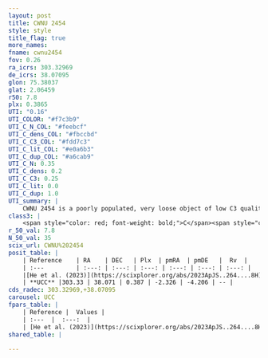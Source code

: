 ```yaml
---
layout: post
title: CWNU 2454
style: style
title_flag: true
more_names: 
fname: cwnu2454
fov: 0.26
ra_icrs: 303.32969
de_icrs: 38.07095
glon: 75.38037
glat: 2.06459
r50: 7.8
plx: 0.3865
UTI: "0.16"
UTI_COLOR: "#f7c3b9"
UTI_C_N_COL: "#feebcf"
UTI_C_dens_COL: "#fbccbd"
UTI_C_C3_COL: "#fdd7c3"
UTI_C_lit_COL: "#e0a6b3"
UTI_C_dup_COL: "#a6cab9"
UTI_C_N: 0.35
UTI_C_dens: 0.2
UTI_C_C3: 0.25
UTI_C_lit: 0.0
UTI_C_dup: 1.0
UTI_summary: |
    CWNU 2454 is a poorly populated, very loose object of low C3 quality. It was recently reported in the literature.
class3: |
    <span style="color: red; font-weight: bold;">C</span><span style="color: red; font-weight: bold;">C</span>
r_50_val: 7.8
N_50_val: 35
scix_url: CWNU%202454
posit_table: |
    | Reference    | RA    | DEC   | Plx  | pmRA  | pmDE   |  Rv  |
    | :---         | :---: | :---: | :---: | :---: | :---: | :---: |
    |[He et al. (2023)](https://scixplorer.org/abs/2023ApJS..264....8H) | 303.348 | 38.077 | 0.396 | -2.316 | -4.218 | -24.93 |
    | **UCC** |303.33 | 38.071 | 0.387 | -2.326 | -4.206 | -- | 
cds_radec: 303.32969,+38.07095
carousel: UCC
fpars_table: |
    | Reference |  Values |
    | :---  |  :---:  |
    | [He et al. (2023)](https://scixplorer.org/abs/2023ApJS..264....8H) | `A0=2.3, m-M=11.75, logAge=8.9` |
shared_table: |
    
---
```

